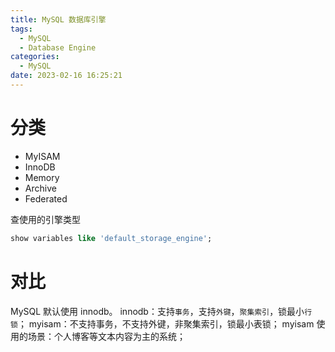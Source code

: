 ```yaml
---
title: MySQL 数据库引擎
tags:
  - MySQL
  - Database Engine
categories:
  - MySQL
date: 2023-02-16 16:25:21
---
```


# 分类

- MyISAM
- InnoDB
- Memory
- Archive
- Federated

查使用的引擎类型

```sql
show variables like 'default_storage_engine';
```

# 对比

MySQL 默认使用 innodb。
innodb：支持`事务`，支持`外键`，`聚集索引`，锁最小`行锁`；
myisam：不支持事务，不支持外键，非聚集索引，锁最小表锁；
myisam 使用的场景：个人博客等文本内容为主的系统；

